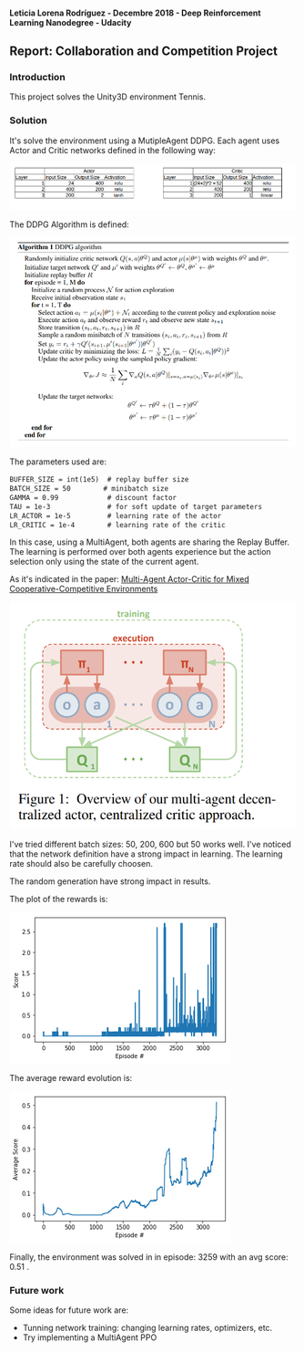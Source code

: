 #### Leticia Lorena Rodríguez - Decembre 2018 - Deep Reinforcement Learning Nanodegree - Udacity

## Report: Collaboration and Competition Project

### Introduction

This project solves the Unity3D environment Tennis. 

### Solution

It's solve the environment using a MutipleAgent DDPG. Each agent uses Actor and Critic networks defined in the following way:

![Net](net.png)

The DDPG Algorithm is defined:

![DDPG](ddpg.png)

The parameters used are:

```
BUFFER_SIZE = int(1e5)  # replay buffer size
BATCH_SIZE = 50        # minibatch size
GAMMA = 0.99            # discount factor
TAU = 1e-3              # for soft update of target parameters
LR_ACTOR = 1e-5         # learning rate of the actor 
LR_CRITIC = 1e-4        # learning rate of the critic
```

In this case, using a MultiAgent, both agents are sharing the Replay Buffer. The learning is performed over both agents experience but the action selection only using the state of the current agent.

As it's indicated in the paper: [Multi-Agent Actor-Critic for Mixed
Cooperative-Competitive Environments](https://papers.nips.cc/paper/7217-multi-agent-actor-critic-for-mixed-cooperative-competitive-environments.pdf)

![MADDPG](maagent.png)

I've tried different batch sizes: 50, 200, 600 but 50 works well. I've noticed that the network definition have a strong impact in learning. The learning rate should also be carefully choosen. 

The random generation have strong impact in results.  

The plot of the rewards is:

![Plot](plot1.png)


The average reward evolution is:

![Plot](plot2.png)

Finally, the environment was solved in in episode: 3259 with an avg score: 0.51 .

 ### Future work

Some ideas for future work are:
 * Tunning network training: changing learning rates, optimizers, etc.
 * Try implementing a MultiAgent PPO 

